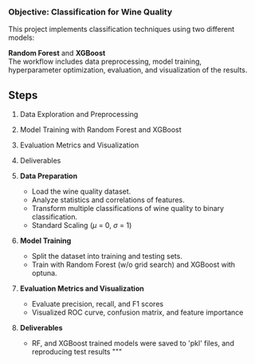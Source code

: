 
### Objective: Classification for Wine Quality

This project implements classification techniques using two different models: 

**Random Forest** and **XGBoost** <br> 
The workflow includes data preprocessing, model training, <br>
hyperparameter optimization, evaluation, and visualization of the results.

## Steps
1. Data Exploration and Preprocessing
2. Model Training with Random Forest and XGBoost
3. Evaluation Metrics and Visualization
4. Deliverables

1. **Data Preparation**
    - Load the wine quality dataset.
    - Analyze statistics and correlations of features.
    - Transform multiple classifications of wine quality
     to binary classification.
    - Standard Scaling ($\mu$ = 0, $\sigma$ = 1)

2. **Model Training**
    - Split the dataset into training and testing sets.
    - Train with Random Forest (w/o grid search) 
    and XGBoost with optuna.

3. **Evaluation Metrics and Visualization**
    - Evaluate precision, recall, and F1 scores
    - Visualized ROC curve, confusion matrix, and
    feature importance 


4. **Deliverables**
    - RF, and XGBoost trained models were saved to 'pkl'
    files, and reproducing test results
"""